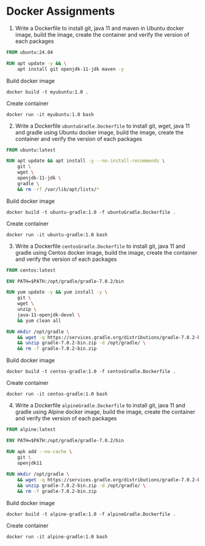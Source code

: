 # Docker Assignments

1. Write a Dockerfile to install git, java 11 and maven in Ubuntu docker image, build the image, create the container and verify the version of each packages

```Dockerfile
FROM ubuntu:24.04

RUN apt update -y && \
    apt install git openjdk-11-jdk maven -y
```

Build docker image
```
docker build -t myubuntu:1.0 .
```

Create container
```
docker run -it myubuntu:1.0 bash
```

2. Write a Dockerfile `ubuntuGradle.Dockerfile` to install git, wget, java 11 and gradle using Ubuntu docker image, build the image, create the container and verify the version of each packages
```Dockerfile
FROM ubuntu:latest

RUN apt update && apt install -y --no-install-recommends \
    git \
    wget \
    openjdk-11-jdk \
    gradle \
    && rm -rf /var/lib/apt/lists/*
```

Build docker image
```
docker build -t ubuntu-gradle:1.0 -f ubuntuGradle.Dockerfile .
```

Create container
```
docker run -it ubuntu-gradle:1.0 bash
```

3. Write a Dockerfile `centosGradle.Dockerfile` to install git, java 11 and gradle using Centos docker image, build the image, create the container and verify the version of each packages
```Dockerfile
FROM centos:latest

ENV PATH=$PATH:/opt/gradle/gradle-7.0.2/bin

RUN yum update -y && yum install -y \
    git \
    wget \
    unzip \
    java-11-openjdk-devel \
    && yum clean all

RUN mkdir /opt/gradle \
    && wget -q https://services.gradle.org/distributions/gradle-7.0.2-bin.zip \
    && unzip gradle-7.0.2-bin.zip -d /opt/gradle/ \
    && rm -f gradle-7.0.2-bin.zip
```

Build docker image
```
docker build -t centos-gradle:1.0 -f centosGradle.Dockerfile .
```

Create container
```
docker run -it centos-gradle:1.0 bash
```

4. Write a Dockerfile `alpineGradle.Dockerfile` to install git, java 11 and gradle using Alpine docker image, build the image, create the container and verify the version of each packages
```Dockerfile
FROM alpine:latest

ENV PATH=$PATH:/opt/gradle/gradle-7.0.2/bin

RUN apk add --no-cache \
    git \
    openjdk11
    
RUN mkdir /opt/gradle \
    && wget -q https://services.gradle.org/distributions/gradle-7.0.2-bin.zip \
    && unzip gradle-7.0.2-bin.zip -d /opt/gradle/ \
    && rm -f gradle-7.0.2-bin.zip
```

Build docker image
```
docker build -t alpine-gradle:1.0 -f alpineGradle.Dockerfile .
```

Create container
```
docker run -it alpine-gradle:1.0 bash
```
